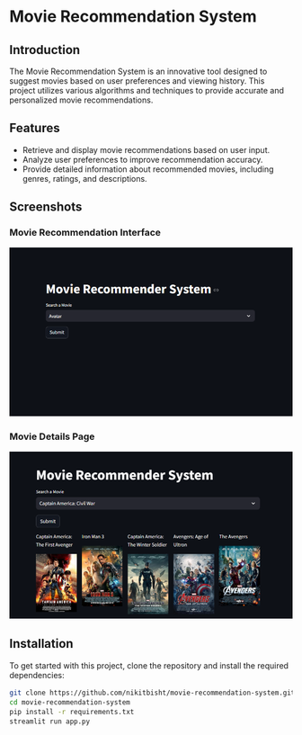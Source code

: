 # Movie Recommendation System

## Introduction
The Movie Recommendation System is an innovative tool designed to suggest movies based on user preferences and viewing history. This project utilizes various algorithms and techniques to provide accurate and personalized movie recommendations.

## Features
- Retrieve and display movie recommendations based on user input.
- Analyze user preferences to improve recommendation accuracy.
- Provide detailed information about recommended movies, including genres, ratings, and descriptions.

## Screenshots

### Movie Recommendation Interface
![Movie Recommendation](src/images/interface.PNG)

### Movie Details Page
![Movie Details](src/images/movie_details.PNG)

## Installation

To get started with this project, clone the repository and install the required dependencies:

```bash
git clone https://github.com/nikitbisht/movie-recommendation-system.git
cd movie-recommendation-system
pip install -r requirements.txt
streamlit run app.py
